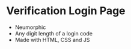 # Verification Login Page
- Neumorphic
- Any digit length of a login code
- Made with HTML, CSS and JS
